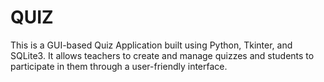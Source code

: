 # QUIZ
This is a GUI-based Quiz Application built using Python, Tkinter, and SQLite3. It allows teachers to create and manage quizzes and students to participate in them through a user-friendly interface.
